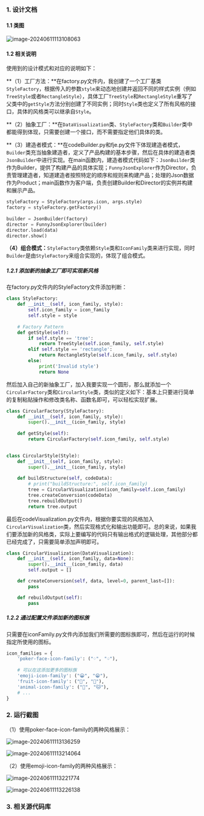 ### 1. 设计文档

#### 1.1 类图

![image-20240611113108063](C:\Users\13414871950\AppData\Roaming\Typora\typora-user-images\image-20240611113108063.png)

#### 1.2 相关说明

使用到的设计模式和对应的说明如下：

**（1）工厂方法：**在factory.py文件内，我创建了一个工厂基类``StyleFactory``，根据传入的参数``style``来动态地创建并返回不同的样式实例（例如``TreeStyle``或者``RectangleStyle``），具体工厂``TreeStyle``和``RectangleStyle``重写了父类中的``getStyle``方法分别创建了不同实例；同时``Style``类也定义了所有风格的接口，具体的风格类可以继承自``Style``。

**（2）抽象工厂：**在``DataVisualization``类、``StyleFactory``类和``Builder``类中都能得到体现，只需要创建一个接口，而不需要指定他们具体的类。

**（3）建造者模式：**在codeBuilder.py和fje.py文件下体现建造者模式，``Builder``类充当抽象建造者，定义了产品构建的基本步骤，然后在具体的建造者类``JsonBuilder``中进行实现。在main函数内，建造者模式代码如下：``JsonBuilder``类作为Builder，提供了构建产品的具体实现；``FunnyJsonExplorer``作为Director，负责管理建造者，知道建造者按照特定的顺序和规则来构建产品；处理的Json数据作为Product；main函数作为客户端，负责创建Builder和Director的实例并构建和展示产品。

```python
styleFactory = StyleFactory(args.icon, args.style)
factory = styleFactory.getFactory()
    
builder = JsonBuilder(factory)
director = FunnyJsonExplorer(builder)
director.load(data)
director.show()
```

**（4）组合模式：**``StyleFactory``类依赖``Style``类和``IconFamily``类来进行实现，同时``Builder``是由``StyleFactory``来组合实现的，体现了组合模式。

##### 1.2.1 添加新的抽象工厂即可实现新风格

在factory.py文件内的StyleFactory文件添加判断：

```python
class StyleFactory:
    def __init__(self, icon_family, style):
        self.icon_family = icon_family
        self.style = style
    
    # Factory Pattern
    def getStyle(self):
        if self.style == 'tree':
            return TreeStyle(self.icon_family, self.style)
        elif self.style == 'rectangle':
            return RectangleStyle(self.icon_family, self.style)
        else:
            print('Invalid style')
            return None
```

然后加入自己的新抽象工厂，加入我要实现一个圆形，那么就添加一个``CircularFactory``类和``CircularStyle``类，类似的定义如下：基本上只要进行简单的复制粘贴操作和修改类名称、函数名即可，可以轻松实现扩展。

```python
class CircularFactory(StyleFactory):
    def __init__(self, icon_family, style):
        super().__init__(icon_family, style)
    
    def getStyle(self):
        return CircularFactory(self.icon_family, self.style)

    
class CircularStyle(Style):
    def __init__(self, icon_family, style):
        super().__init__(icon_family, style)
    
    def buildStructure(self, codeData):
        # print("buildStructure:", self.icon_family)
        tree = CircularVisualization(icon_family=self.icon_family)
        tree.createConversion(codeData)
        tree.rebuildOutput()
        return tree.output
```

最后在codeVisualization.py文件内，根据你要实现的风格加入``CircularVisualization``类，然后实现格式化和输出功能即可。总的来说，如果我们要添加新的风格类，实际上要编写的代码只有输出格式的逻辑处理，其他部分都已经完成了，只需要简单添加声明即可。

```python
class CircularVisualization(DataVisualization):
    def __init__(self, icon_family, data=None):
        super().__init__(icon_family, data)
        self.output = []

    def createConversion(self, data, level=0, parent_last=[]):
        pass

    def rebuildOutput(self):
        pass
```

##### 1.2.2 通过配置文件添加新的图标族

只需要在iconFamily.py文件内添加我们所需要的图标族即可，然后在运行的时候指定所使用的图标。

```python
icon_families = {
    'poker-face-icon-family': ("♢", "♤"),
    
    # 可以在这添加更多的图标族
    'emoji-icon-family': ("😀", "😁"),
    'fruit-icon-family': ("🍎", "🍊"),
    'animal-icon-family': ("🐶", "🐱"),
    # ...
}
```

### 2. 运行截图

（1）使用poker-face-icon-family的两种风格展示：

![image-20240611113136259](C:\Users\13414871950\AppData\Roaming\Typora\typora-user-images\image-20240611113136259.png)

![image-20240611113214064](C:\Users\13414871950\AppData\Roaming\Typora\typora-user-images\image-20240611113214064.png)

（2）使用emoji-icon-family的两种风格展示：

![image-20240611113221774](C:\Users\13414871950\AppData\Roaming\Typora\typora-user-images\image-20240611113221774.png)

![image-20240611113226138](C:\Users\13414871950\AppData\Roaming\Typora\typora-user-images\image-20240611113226138.png)

### 3. 相关源代码库


